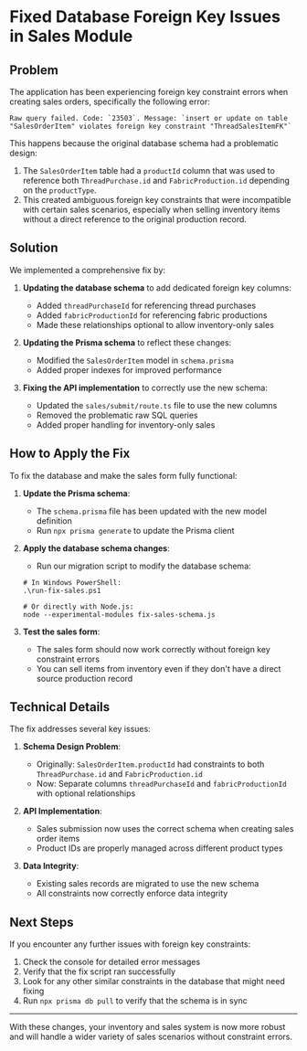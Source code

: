 # Fixed Database Foreign Key Issues in Sales Module

## Problem

The application has been experiencing foreign key constraint errors when creating sales orders, specifically the following error:

```
Raw query failed. Code: `23503`. Message: `insert or update on table "SalesOrderItem" violates foreign key constraint "ThreadSalesItemFK"`
```

This happens because the original database schema had a problematic design:

1. The `SalesOrderItem` table had a `productId` column that was used to reference both `ThreadPurchase.id` and `FabricProduction.id` depending on the `productType`.
2. This created ambiguous foreign key constraints that were incompatible with certain sales scenarios, especially when selling inventory items without a direct reference to the original production record.

## Solution

We implemented a comprehensive fix by:

1. **Updating the database schema** to add dedicated foreign key columns:

    - Added `threadPurchaseId` for referencing thread purchases
    - Added `fabricProductionId` for referencing fabric productions
    - Made these relationships optional to allow inventory-only sales

2. **Updating the Prisma schema** to reflect these changes:

    - Modified the `SalesOrderItem` model in `schema.prisma`
    - Added proper indexes for improved performance

3. **Fixing the API implementation** to correctly use the new schema:
    - Updated the `sales/submit/route.ts` file to use the new columns
    - Removed the problematic raw SQL queries
    - Added proper handling for inventory-only sales

## How to Apply the Fix

To fix the database and make the sales form fully functional:

1. **Update the Prisma schema**:

    - The `schema.prisma` file has been updated with the new model definition
    - Run `npx prisma generate` to update the Prisma client

2. **Apply the database schema changes**:

    - Run our migration script to modify the database schema:

    ```
    # In Windows PowerShell:
    .\run-fix-sales.ps1

    # Or directly with Node.js:
    node --experimental-modules fix-sales-schema.js
    ```

3. **Test the sales form**:
    - The sales form should now work correctly without foreign key constraint errors
    - You can sell items from inventory even if they don't have a direct source production record

## Technical Details

The fix addresses several key issues:

1. **Schema Design Problem**:

    - Originally: `SalesOrderItem.productId` had constraints to both `ThreadPurchase.id` and `FabricProduction.id`
    - Now: Separate columns `threadPurchaseId` and `fabricProductionId` with optional relationships

2. **API Implementation**:

    - Sales submission now uses the correct schema when creating sales order items
    - Product IDs are properly managed across different product types

3. **Data Integrity**:
    - Existing sales records are migrated to use the new schema
    - All constraints now correctly enforce data integrity

## Next Steps

If you encounter any further issues with foreign key constraints:

1. Check the console for detailed error messages
2. Verify that the fix script ran successfully
3. Look for any other similar constraints in the database that might need fixing
4. Run `npx prisma db pull` to verify that the schema is in sync

---

With these changes, your inventory and sales system is now more robust and will handle a wider variety of sales scenarios without constraint errors.
